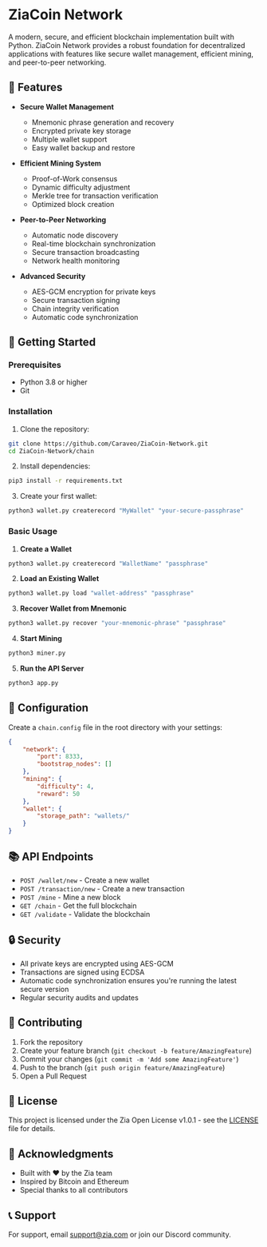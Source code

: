 # ZiaCoin Network

A modern, secure, and efficient blockchain implementation built with Python. ZiaCoin Network provides a robust foundation for decentralized applications with features like secure wallet management, efficient mining, and peer-to-peer networking.

## 🌟 Features

- **Secure Wallet Management**
  - Mnemonic phrase generation and recovery
  - Encrypted private key storage
  - Multiple wallet support
  - Easy wallet backup and restore

- **Efficient Mining System**
  - Proof-of-Work consensus
  - Dynamic difficulty adjustment
  - Merkle tree for transaction verification
  - Optimized block creation

- **Peer-to-Peer Networking**
  - Automatic node discovery
  - Real-time blockchain synchronization
  - Secure transaction broadcasting
  - Network health monitoring

- **Advanced Security**
  - AES-GCM encryption for private keys
  - Secure transaction signing
  - Chain integrity verification
  - Automatic code synchronization

## 🚀 Getting Started

### Prerequisites

- Python 3.8 or higher
- Git

### Installation

1. Clone the repository:
```bash
git clone https://github.com/Caraveo/ZiaCoin-Network.git
cd ZiaCoin-Network/chain
```

2. Install dependencies:
```bash
pip3 install -r requirements.txt
```

3. Create your first wallet:
```bash
python3 wallet.py createrecord "MyWallet" "your-secure-passphrase"
```

### Basic Usage

1. **Create a Wallet**
```bash
python3 wallet.py createrecord "WalletName" "passphrase"
```

2. **Load an Existing Wallet**
```bash
python3 wallet.py load "wallet-address" "passphrase"
```

3. **Recover Wallet from Mnemonic**
```bash
python3 wallet.py recover "your-mnemonic-phrase" "passphrase"
```

4. **Start Mining**
```bash
python3 miner.py
```

5. **Run the API Server**
```bash
python3 app.py
```

## 🔧 Configuration

Create a `chain.config` file in the root directory with your settings:

```json
{
    "network": {
        "port": 8333,
        "bootstrap_nodes": []
    },
    "mining": {
        "difficulty": 4,
        "reward": 50
    },
    "wallet": {
        "storage_path": "wallets/"
    }
}
```

## 📚 API Endpoints

- `POST /wallet/new` - Create a new wallet
- `POST /transaction/new` - Create a new transaction
- `POST /mine` - Mine a new block
- `GET /chain` - Get the full blockchain
- `GET /validate` - Validate the blockchain

## 🔒 Security

- All private keys are encrypted using AES-GCM
- Transactions are signed using ECDSA
- Automatic code synchronization ensures you're running the latest secure version
- Regular security audits and updates

## 🤝 Contributing

1. Fork the repository
2. Create your feature branch (`git checkout -b feature/AmazingFeature`)
3. Commit your changes (`git commit -m 'Add some AmazingFeature'`)
4. Push to the branch (`git push origin feature/AmazingFeature`)
5. Open a Pull Request

## 📄 License

This project is licensed under the Zia Open License v1.0.1 - see the [LICENSE](LICENSE) file for details.

## 🙏 Acknowledgments

- Built with ❤️ by the Zia team
- Inspired by Bitcoin and Ethereum
- Special thanks to all contributors

## 📞 Support

For support, email support@zia.com or join our Discord community. 